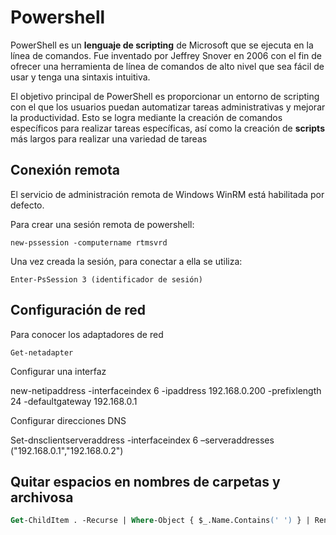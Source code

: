 # Powershell

PowerShell es un **lenguaje de scripting** de Microsoft que se ejecuta en la línea de comandos. Fue inventado por Jeffrey Snover en 2006 con el fin de ofrecer una herramienta de línea de comandos de alto nivel que sea fácil de usar y tenga una sintaxis intuitiva.

El objetivo principal de PowerShell es proporcionar un entorno de scripting con el que los usuarios puedan automatizar tareas administrativas y mejorar la productividad. Esto se logra mediante la creación de comandos específicos para realizar tareas específicas, así como la creación de **scripts** más largos para realizar una variedad de tareas

## Conexión remota

El servicio de administración remota de Windows WinRM está
habilitada por defecto.

Para crear una sesión remota de powershell:

    new-pssession -computername rtmsvrd

Una vez creada la sesión, para conectar a ella se utiliza:

    Enter-PsSession 3 (identificador de sesión)

## Configuración de red

Para conocer los adaptadores de red

```poweshell
Get-netadapter
```

Configurar una interfaz

new-netipaddress -interfaceindex 6 -ipaddress 192.168.0.200
-prefixlength 24 -defaultgateway 192.168.0.1

Configurar direcciones DNS

Set-dnsclientserveraddress -interfaceindex 6 –serveraddresses
("192.168.0.1","192.168.0.2")


## Quitar espacios en nombres de carpetas y archivosa

```ps
Get-ChildItem . -Recurse | Where-Object { $_.Name.Contains(' ') } | Rename-Item -NewName { $_.Name -replace ' ', '_' }
```